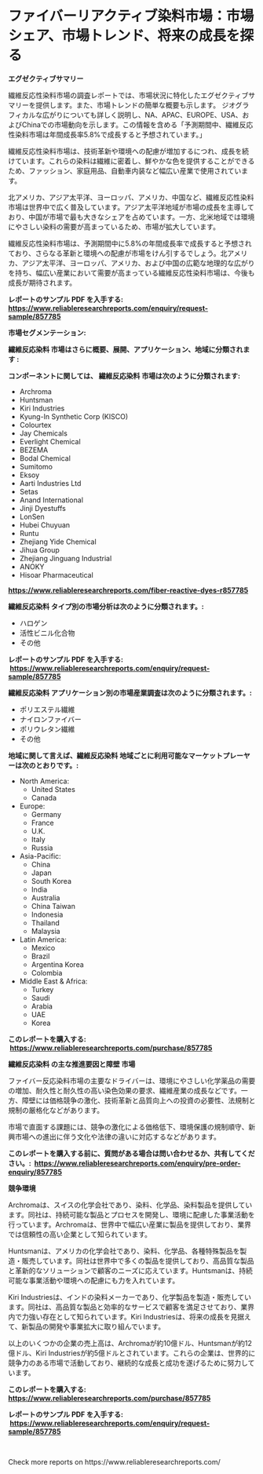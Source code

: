 <p><h1>ファイバーリアクティブ染料市場：市場シェア、市場トレンド、将来の成長を探る</h1></p><p><strong>エグゼクティブサマリー</strong></p>
<p><p>繊維反応性染料市場の調査レポートでは、市場状況に特化したエグゼクティブサマリーを提供します。また、市場トレンドの簡単な概要も示します。 ジオグラフィカルな広がりについても詳しく説明し、NA、APAC、EUROPE、USA、およびChinaでの市場動向を示します。この情報を含める「予測期間中、繊維反応性染料市場は年間成長率5.8%で成長すると予想されています。」</p><p>繊維反応性染料市場は、技術革新や環境への配慮が増加するにつれ、成長を続けています。これらの染料は繊維に密着し、鮮やかな色を提供することができるため、ファッション、家庭用品、自動車内装など幅広い産業で使用されています。</p><p>北アメリカ、アジア太平洋、ヨーロッパ、アメリカ、中国など、繊維反応性染料市場は世界中で広く普及しています。アジア太平洋地域が市場の成長を主導しており、中国が市場で最も大きなシェアを占めています。一方、北米地域では環境にやさしい染料の需要が高まっているため、市場が拡大しています。</p><p>繊維反応性染料市場は、予測期間中に5.8%の年間成長率で成長すると予想されており、さらなる革新と環境への配慮が市場をけん引するでしょう。北アメリカ、アジア太平洋、ヨーロッパ、アメリカ、および中国の広範な地理的な広がりを持ち、幅広い産業において需要が高まっている繊維反応性染料市場は、今後も成長が期待されます。</p></p>
<p><strong>レポートのサンプル PDF を入手する: <a href="https://www.reliableresearchreports.com/enquiry/request-sample/857785">https://www.reliableresearchreports.com/enquiry/request-sample/857785</a></strong></p>
<p><strong>市場セグメンテーション:</strong></p>
<p><strong> 繊維反応染料 市場はさらに概要、展開、アプリケーション、地域に分類されます :</strong></p>
<p><strong>コンポーネントに関しては、 繊維反応染料 市場は次のように分類されます: &nbsp;</strong></p>
<p><ul><li>Archroma</li><li>Huntsman</li><li>Kiri Industries</li><li>Kyung-In Synthetic Corp (KISCO)</li><li>Colourtex</li><li>Jay Chemicals</li><li>Everlight Chemical</li><li>BEZEMA</li><li>Bodal Chemical</li><li>Sumitomo</li><li>Eksoy</li><li>Aarti Industries Ltd</li><li>Setas</li><li>Anand International</li><li>Jinji Dyestuffs</li><li>LonSen</li><li>Hubei Chuyuan</li><li>Runtu</li><li>Zhejiang Yide Chemical</li><li>Jihua Group</li><li>Zhejiang Jinguang Industrial</li><li>ANOKY</li><li>Hisoar Pharmaceutical</li></ul></p>
<p><strong><a href="https://www.reliableresearchreports.com/fiber-reactive-dyes-r857785">https://www.reliableresearchreports.com/fiber-reactive-dyes-r857785</a></strong></p>
<p><strong> 繊維反応染料 タイプ別の市場分析は次のように分類されます。:</strong></p>
<p><ul><li>ハロゲン</li><li>活性ビニル化合物</li><li>その他</li></ul></p>
<p><strong>レポートのサンプル PDF を入手する: &nbsp;<a href="https://www.reliableresearchreports.com/enquiry/request-sample/857785">https://www.reliableresearchreports.com/enquiry/request-sample/857785</a></strong></p>
<p><strong> 繊維反応染料 アプリケーション別の市場産業調査は次のように分類されます。:</strong></p>
<p><ul><li>ポリエステル繊維</li><li>ナイロンファイバー</li><li>ポリウレタン繊維</li><li>その他</li></ul></p>
<p><strong>地域に関して言えば、繊維反応染料 地域ごとに利用可能なマーケットプレーヤーは次のとおりです。:</strong></p>
<p><ul>
    <li>
        North America:
        <ul>
            <li>United States</li>
            <li>Canada</li>
        </ul>
    </li>
    <li>
        Europe:
        <ul>
            <li>Germany</li>
            <li>France</li>
            <li>U.K.</li>
            <li>Italy</li>
            <li>Russia</li>
        </ul>
    </li>
    <li>
        Asia-Pacific:
        <ul>
            <li>China</li>
            <li>Japan</li>
            <li>South Korea</li>
            <li>India</li>
            <li>Australia</li>
            <li>China Taiwan</li>
            <li>Indonesia</li>
            <li>Thailand</li>
            <li>Malaysia</li>
        </ul>
    </li>
    <li>
        Latin America:
        <ul>
            <li>Mexico</li>
            <li>Brazil</li>
            <li>Argentina Korea</li>
            <li>Colombia</li>
        </ul>
    </li>
    <li>
        Middle East & Africa:
        <ul>
            <li>Turkey</li>
            <li>Saudi</li>
            <li>Arabia</li>
            <li>UAE</li>
            <li>Korea</li>
        </ul>
    </li>
    </ul></p>
<p><strong>このレポートを購入する: &nbsp;<a href="https://www.reliableresearchreports.com/purchase/857785">https://www.reliableresearchreports.com/purchase/857785</a></strong></p>
<p><strong>繊維反応染料 の主な推進要因と障壁 市場</strong></p>
<p><p>ファイバー反応染料市場の主要なドライバーは、環境にやさしい化学薬品の需要の増加、耐久性と耐久性の高い染色効果の要求、繊維産業の成長などです。一方、障壁には価格競争の激化、技術革新と品質向上への投資の必要性、法規制と規制の厳格化などがあります。</p><p>市場で直面する課題には、競争の激化による価格低下、環境保護の規制順守、新興市場への進出に伴う文化や法律の違いに対応するなどがあります。</p></p>
<p><strong>このレポートを購入する前に、質問がある場合は問い合わせるか、共有してください。:&nbsp; <a href="https://www.reliableresearchreports.com/enquiry/pre-order-enquiry/857785">https://www.reliableresearchreports.com/enquiry/pre-order-enquiry/857785</a></strong></p>
<p><strong>競争環境</strong></p>
<p><p>Archromaは、スイスの化学会社であり、染料、化学品、染料製品を提供しています。同社は、持続可能な製品とプロセスを開発し、環境に配慮した事業活動を行っています。Archromaは、世界中で幅広い産業に製品を提供しており、業界では信頼性の高い企業として知られています。</p><p>Huntsmanは、アメリカの化学会社であり、染料、化学品、各種特殊製品を製造・販売しています。同社は世界中で多くの製品を提供しており、高品質な製品と革新的なソリューションで顧客のニーズに応えています。Huntsmanは、持続可能な事業活動や環境への配慮にも力を入れています。</p><p>Kiri Industriesは、インドの染料メーカーであり、化学製品を製造・販売しています。同社は、高品質な製品と効率的なサービスで顧客を満足させており、業界内で力強い存在として知られています。Kiri Industriesは、将来の成長を見据えて、新製品の開発や事業拡大に取り組んでいます。</p><p>以上のいくつかの企業の売上高は、Archromaが約10億ドル、Huntsmanが約12億ドル、Kiri Industriesが約5億ドルとされています。これらの企業は、世界的に競争力のある市場で活動しており、継続的な成長と成功を遂げるために努力しています。</p></p>
<p><strong>このレポートを購入する: &nbsp; <a href="https://www.reliableresearchreports.com/purchase/857785">https://www.reliableresearchreports.com/purchase/857785</a></strong></p>
<p><strong>レポートのサンプル PDF を入手する: &nbsp;<a href="https://www.reliableresearchreports.com/enquiry/request-sample/857785">https://www.reliableresearchreports.com/enquiry/request-sample/857785</a></strong><strong></strong></p>
<p>&nbsp;</p>
<p>Check more reports on https://www.reliableresearchreports.com/</p>